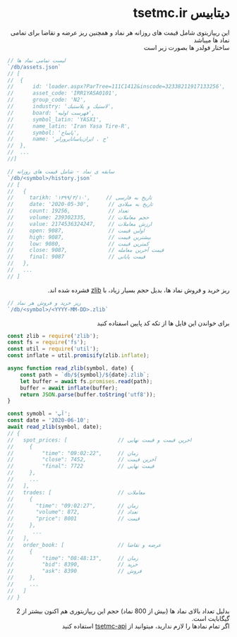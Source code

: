 <h1 dir="rtl">
دیتابیس tsetmc.ir
</h1>

<p dir="rtl">
این ریپازیتوی شامل قیمت های روزانه هر نماد و همچنین ریز عرضه و تقاضا برای تمامی نماد ها میباشد
<br/>
ساختار فولدر ها بصورت زیر است
</p>

```js
// لیست تمامی نماد ها
`/db/assets.json`
// [
//  {
//      id: 'loader.aspx?ParTree=111C1412&inscode=32338211917133256',
//      asset_code: 'IRR1YASA0101',
//      group_code: 'N2',
//      industry: 'لاستيك و پلاستيك',
//      board: 'فهرست اوليه',
//      symbol_latin: 'YASX1',
//      name_latin: 'Iran Yasa Tire-R',
//      symbol: 'پاساح',
//      name: 'ح . ايران‌ياساتايرورابر'
//  },
//  ...
//]
```

```js
// سابقه ی نماد - شامل قیمت های روزانه
`/db/<symbol>/history.json`
// [
//   {
//     tarikh: '۱۳۹۹/۳/۱۰',     // تاریخ به فارسی
//     date: '2020-05-30',      // تاریخ به میلادی
//     count: 19256,            // تعداد
//     volume: 239302335,       // حجم معاملات
//     value: 2174536324247,    // ارزش معاملات
//     open: 9087,              // اولین قیمت
//     high: 9087,              // بیشترین قیمت
//     low: 9080,               // کمترین قیمت
//     close: 9087,             // قیمت آخرین معامله
//     final: 9087              // قیمت پایانی
//   },
//   ...
// ]
```

<p dir='rtl'>
ریز خرید و فروش نماد ها، بدیل حجم بسیار زیاد، با <a href="https://nodejs.org/api/zlib.html">zlib</a> فشرده شده اند.
</p>

```js
// ریز خرید و فروش هر نماد
`/db/<symbol>/<YYYY-MM-DD>.zlib`
```

<p dir="rtl">
برای خواندن این فایل ها از تکه کد پایین اسفتاده کنید
</p>

```js
const zlib = require('zlib');
const fs = require('fs');
const util = require('util');
const inflate = util.promisify(zlib.inflate);

async function read_zlib(symbol, date) {
    const path = `db/${symbol}/${date}.zlib`;
    let buffer = await fs.promises.read(path);
    buffer = await inflate(buffer);
    return JSON.parse(buffer.toString('utf8'));
}

const symobl = 'آپ';
const date = '2020-06-10';
await read_zlib(symbol, date);
// {
//   spot_prices: [                // اخرین قیمت و قیمت نهایی
//     {
//         "time": "09:02:22",     // زمان
//         "close": 7452,          // آخرین قیمت
//         "final": 7722           // قیمت نهایی
//     },
//     ...
//   ],
//   trades: [                     // معاملات
//     {
//       "time": "09:02:27",       // زمان
//       "volume": 872,            // تعداد
//       "price": 8001             // قیمت
//     },
//      ...
//   ],
//   order_book: [                 // عرضه و تقاضا
//     {
//         "time": "08:48:13",     // زمان
//         "bid": 8390,            // خرید
//         "ask": 8390             // فروش
//     },
//     ...
//   ]
// }
```

<p dir="rtl">
بدلیل تعداد بالای نماد ها (بیش از 800 نماد) حجم این ریپازیتوری هم اکنون بیشتر از 2 گیگابایت است.
<br/>
اگر تمام نمادها را لازم ندارید، میتوانید از <a href="https://github.com/aminroosta/tsetmc-api">tsetmc-api</a> استفاده کنید
</p>